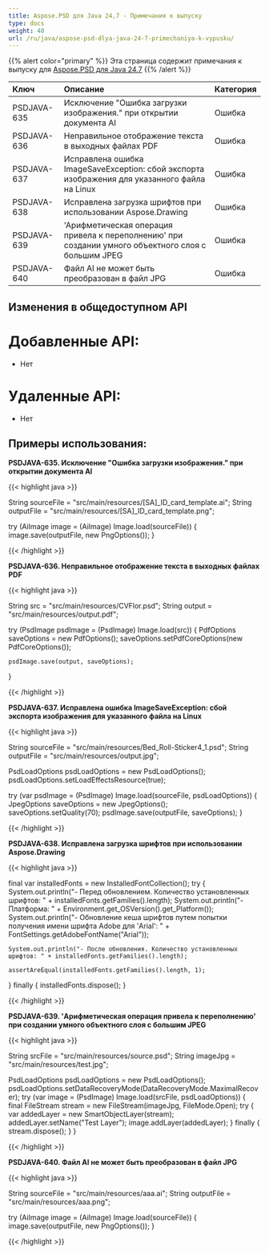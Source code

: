```yaml
---
title: Aspose.PSD для Java 24,7 - Примечания к выпуску
type: docs
weight: 40
url: /ru/java/aspose-psd-dlya-java-24-7-primechaniya-k-vypusku/
---
```


{{% alert color="primary" %}} Эта страница содержит примечания к выпуску для [Aspose.PSD для Java 24.7](https://downloads.aspose.com/psd/java/new-releases/aspose.psd-for-java-24.7/) {{% /alert %}}

| **Ключ**     | **Описание**                                                                                      | **Категория** |
|:------------|:-------------------------------------------------------------------------------------------------|:-------------|
| PSDJAVA-635 | Исключение "Ошибка загрузки изображения." при открытии документа AI                                 | Ошибка        |
| PSDJAVA-636 | Неправильное отображение текста в выходных файлах PDF                                             | Ошибка        |
| PSDJAVA-637 | Исправлена ошибка ImageSaveException: сбой экспорта изображения для указанного файла на Linux      | Ошибка        |
| PSDJAVA-638 | Исправлена загрузка шрифтов при использовании Aspose.Drawing                                        | Ошибка        |
| PSDJAVA-639 | 'Арифметическая операция привела к переполнению' при создании умного объектного слоя с большим JPEG | Ошибка        |
| PSDJAVA-640 | Файл AI не может быть преобразован в файл JPG                                                    | Ошибка        |

## **Изменения в общедоступном API**
# **Добавленные API:**

- Нет

# **Удаленные API:**

- Нет 

## **Примеры использования:**

**PSDJAVA-635. Исключение "Ошибка загрузки изображения." при открытии документа AI**

{{< highlight java >}}

String sourceFile = "src/main/resources/[SA]_ID_card_template.ai";
String outputFile = "src/main/resources/[SA]_ID_card_template.png";

try (AiImage image = (AiImage) Image.load(sourceFile)) {
    image.save(outputFile, new PngOptions());
}

{{< /highlight >}}

**PSDJAVA-636. Неправильное отображение текста в выходных файлах PDF**

{{< highlight java >}}

String src = "src/main/resources/CVFlor.psd";
String output = "src/main/resources/output.pdf";

try (PsdImage psdImage = (PsdImage) Image.load(src)) {
    PdfOptions saveOptions = new PdfOptions();
    saveOptions.setPdfCoreOptions(new PdfCoreOptions());

    psdImage.save(output, saveOptions);
}

{{< /highlight >}}

**PSDJAVA-637. Исправлена ошибка ImageSaveException: сбой экспорта изображения для указанного файла на Linux**

{{< highlight java >}}

String sourceFile = "src/main/resources/Bed_Roll-Sticker4_1.psd";
String outputFile = "src/main/resources/output.jpg";

PsdLoadOptions psdLoadOptions = new PsdLoadOptions();
psdLoadOptions.setLoadEffectsResource(true);

try (var psdImage = (PsdImage) Image.load(sourceFile, psdLoadOptions)) {
    JpegOptions saveOptions = new JpegOptions();
    saveOptions.setQuality(70);
    psdImage.save(outputFile, saveOptions);
}

{{< /highlight >}}

**PSDJAVA-638. Исправлена загрузка шрифтов при использовании Aspose.Drawing**

{{< highlight java >}}

final var installedFonts = new InstalledFontCollection();
try {
    System.out.println("- Перед обновлением. Количество установленных шрифтов: " + installedFonts.getFamilies().length);
    System.out.println("- Платформа: " + Environment.get_OSVersion().get_Platform());
    System.out.println("- Обновление кеша шрифтов путем попытки получения имени шрифта Adobe для 'Arial': "
        + FontSettings.getAdobeFontName("Arial"));

    System.out.println("- После обновления. Количество установленных шрифтов: " + installedFonts.getFamilies().length);

    assertAreEqual(installedFonts.getFamilies().length, 1);
} finally {
    installedFonts.dispose();
}

{{< /highlight >}}

**PSDJAVA-639. 'Арифметическая операция привела к переполнению' при создании умного объектного слоя с большим JPEG**

{{< highlight java >}}

String srcFile = "src/main/resources/source.psd";
String imageJpg = "src/main/resources/test.jpg";

PsdLoadOptions psdLoadOptions = new PsdLoadOptions();
psdLoadOptions.setDataRecoveryMode(DataRecoveryMode.MaximalRecover);
try (var image = (PsdImage) Image.load(srcFile, psdLoadOptions)) {
    final FileStream stream = new FileStream(imageJpg, FileMode.Open);
    try {
        var addedLayer = new SmartObjectLayer(stream);
        addedLayer.setName("Test Layer");
        image.addLayer(addedLayer);
    } finally {
        stream.dispose();
    }
}

{{< /highlight >}}

**PSDJAVA-640. Файл AI не может быть преобразован в файл JPG**

{{< highlight java >}}

String sourceFile = "src/main/resources/aaa.ai";
String outputFile = "src/main/resources/aaa.png";

try (AiImage image = (AiImage) Image.load(sourceFile)) {
    image.save(outputFile, new PngOptions());
}

{{< /highlight >}}
